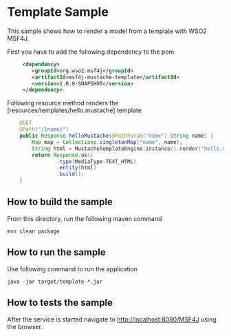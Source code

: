 # Template Sample

This sample shows how to render a model from a template with WSO2 MSF4J.

First you have to add the following dependency to the pom.

```xml
     <dependency>
        <groupId>org.wso2.msf4j</groupId>
        <artifactId>msf4j-mustache-template</artifactId>
        <version>1.0.0-SNAPSHOT</version>
     </dependency>
```

Following resource method renders the [resources/templates/hello.mustache] template

```java
    @GET
    @Path("/{name}")
    public Response helloMustache(@PathParam("name") String name) {
        Map map = Collections.singletonMap("name", name);
        String html = MustacheTemplateEngine.instance().render("hello.mustache", map);
        return Response.ok()
                .type(MediaType.TEXT_HTML)
                .entity(html)
                .build();
    }
```

## How to build the sample

From this directory, run the following maven command

```
mvn clean package
```

## How to run the sample

Use following command to run the application

```
java -jar target/template-*.jar
```

## How to tests the sample

After the service is started navigate to [http://localhost:8080/MSF4J](http://localhost:8080/MSF4J) using the browser.
